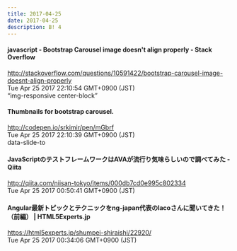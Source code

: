 ```yaml
---
title: 2017-04-25
date: 2017-04-25
description: B! 4
---
```


#### javascript - Bootstrap Carousel image doesn't align properly - Stack Overflow
http://stackoverflow.com/questions/10591422/bootstrap-carousel-image-doesnt-align-properly<br>
Tue Apr 25 2017 22:10:54 GMT+0900 (JST)<br>
“img-responsive center-block”


#### Thumbnails for bootstrap carousel.
http://codepen.io/srkimir/pen/mGbrf<br>
Tue Apr 25 2017 22:10:39 GMT+0900 (JST)<br>
data-slide-to


#### JavaScriptのテストフレームワークはAVAが流行り気味らしいので調べてみた - Qiita
http://qiita.com/niisan-tokyo/items/000db7cd0e995c802334<br>
Tue Apr 25 2017 00:50:41 GMT+0900 (JST)<br>


#### Angular最新トピックとテクニックをng-japan代表のlacoさんに聞いてきた！（前編） | HTML5Experts.jp
https://html5experts.jp/shumpei-shiraishi/22920/<br>
Tue Apr 25 2017 00:34:06 GMT+0900 (JST)<br>


